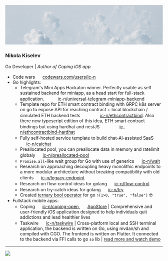 ![](1696921660905.jpeg)

### Nikola Kiselev

Go Developer | _Author of Coping iOS app_

+ Code wars <img src="https://www.codewars.com/packs/assets/logo.f607a0fb.svg" style="height: 1rem; width: 1rem;"> [codewars.com/users/ic-n](https://www.codewars.com/users/ic-n)
+ Go highlights:
  + Telegram's Mini Apps Hackaton winner. Perfectly usable as self sustained backend for miniapp, as a head start for full-stack application. <img src="https://github.com/ic-n/ic-n/assets/102223773/a73bdf40-9429-49a3-a2d2-1f5ebb06741f" style="height: 1rem; width: 1rem;"> <img src="https://emojis.slackmojis.com/emojis/images/1643514859/8712/github.png" style="height: 1rem; width: 1rem;"> [ic-n/universal-telegram-miniapp-backend](https://github.com/ic-n/universal-telegram-miniapp-backend)
  + Template repo for ETH smart contract binding with GRPC k8s server on go to expose API for reaching contract + local blockchain / simulated ETH backend tests <img src="https://github.com/ic-n/ic-n/assets/102223773/8dd85002-46ad-4c4b-9c63-c201edfe8210" style="height: 1rem; width: 1rem;"> <img src="https://github.com/ic-n/ic-n/assets/102223773/f8065224-a3ee-4985-b329-03a414dde2ac" style="height: 1rem; width: 1rem;"> <img src="https://emojis.slackmojis.com/emojis/images/1643514859/8712/github.png" style="height: 1rem; width: 1rem;"> [ic-n/ethcontractbind](https://github.com/ic-n/ethcontractbind). Also there new typescript edition of this idea, ETH smart contract bindings but using hardhat and nestJS <img src="https://github.com/ic-n/ic-n/assets/102223773/8dd85002-46ad-4c4b-9c63-c201edfe8210" style="height: 1rem; width: 1rem;"> <img src="https://github.com/ic-n/ic-n/assets/102223773/0db6ecf1-0e2b-4a1c-9658-94e9d55a5f4c" style="height: 1rem; width: 1rem;">
 <img src="https://emojis.slackmojis.com/emojis/images/1643514859/8712/github.png" style="height: 1rem; width: 1rem;"> [ic-n/ethcontractbind-hardhat](https://github.com/ic-n/ethcontractbind-hardhat)
  + Fully self-hosted service template to build chat-AI-assisted SaaS <img src="https://github.com/ic-n/ic-n/assets/102223773/a47aaca0-9de7-458a-ad48-c986a1bc77a4" style="height: 1rem; width: 1rem;"> <img src="https://emojis.slackmojis.com/emojis/images/1643514859/8712/github.png" style="height: 1rem; width: 1rem;"> [ic-n/caichat](https://github.com/ic-n/caichat)
  + Preallocated pool, you can preallocate data in memory and ratelimit globaly <img src="https://emojis.slackmojis.com/emojis/images/1643514859/8712/github.png" style="height: 1rem; width: 1rem;"> [ic-n/preallocated-pool](https://github.com/ic-n/preallocated-pool)
  + `Promise.all`-like wait group for Go with use of generics <img src="https://emojis.slackmojis.com/emojis/images/1643514859/8712/github.png" style="height: 1rem; width: 1rem;"> [ic-n/wait](https://github.com/ic-n/wait)
  + Research on approaching decoupling heavy monolithic endpoints to a more modular architecture without breaking compatibility with old clients <img src="https://emojis.slackmojis.com/emojis/images/1643514859/8712/github.png" style="height: 1rem; width: 1rem;"> [ic-n/legacy-endpoint](https://github.com/ic-n/legacy-endpoint)
  + Research on flow-control ideas for golang <img src="https://emojis.slackmojis.com/emojis/images/1643514859/8712/github.png" style="height: 1rem; width: 1rem;"> [ic-n/flow-control](https://github.com/ic-n/flow-control)
  + Research on try-catch ideas for golang <img src="https://emojis.slackmojis.com/emojis/images/1643514859/8712/github.png" style="height: 1rem; width: 1rem;"> [ic-n/try](https://github.com/ic-n/try)
  + Created [ternary bool operator](https://gist.github.com/ic-n/a6142b0a172b462f1d7244d8c0e2729d) for go `ॽ(1>0, "true", "false")` 🤓
+ Fullstack mobile apps:
  + Coping <img src="https://emojis.slackmojis.com/emojis/images/1643514859/8712/github.png" style="height: 1rem; width: 1rem;"> [ic-n/coping-open](https://github.com/ic-n/coping-open), <img src="https://emojis.slackmojis.com/emojis/images/1643514478/4620/app-store.png" style="height: 1rem; width: 1rem;"> [AppStore](https://apps.apple.com/rs/app/coping/id6450903073) | Comprehensive and user-friendly iOS application designed to help individuals quit addictions and lead healthier lives
  + Taskwire <img src="https://emojis.slackmojis.com/emojis/images/1643514859/8712/github.png" style="height: 1rem; width: 1rem;"> [ic-n/taskwire](https://github.com/ic-n/taskwire) | Cross-platform local and SSH terminal application, the backend is written on Go, using mvdan/sh and compiled with CGO. The frontend is written on Flutter. It connected to the backend via FFI calls to go `so` lib | [read more and watch demo](https://www.linkedin.com/posts/ic-n_taskwire-2-activity-6967183184304197632-CcPs)

---

[![](https://www.codewars.com/users/ic-n/badges/large)](https://www.codewars.com/users/ic-n)
